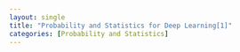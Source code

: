 ```yaml
---
layout: single
title: "Probability and Statistics for Deep Learning[1]"
categories: [Probability and Statistics]
---
```


##### 
